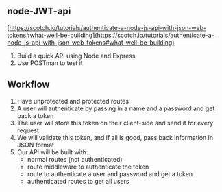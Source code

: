 ## node-JWT-api

[https://scotch.io/tutorials/authenticate-a-node-js-api-with-json-web-tokens#what-well-be-building](https://scotch.io/tutorials/authenticate-a-node-js-api-with-json-web-tokens#what-well-be-building)

1. Build a quick API using Node and Express
2. Use POSTman to test it

## Workflow

1. Have unprotected and protected routes
2. A user will authenticate by passing in a name and a password and get back a token
3. The user will store this token on their client-side and send it for every request
4. We will validate this token, and if all is good, pass back information in JSON format
5. Our API will be built with:
    + normal routes (not authenticated)
    + route middleware to authenticate the token
    + route to authenticate a user and password and get a token
    + authenticated routes to get all users
